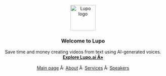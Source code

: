 <p align="center">
  <a href="https://getbootstrap.com/">
    <img src="https://i.ibb.co/FBCnbYZ/wallhaven-83jelj.jpg" alt="Lupo logo" height="80">
  </a>
</p>

<h3 align="center">Welcome to Lupo</h3>

<p align="center">
  Save time and money creating videos from text using AI-generated voices.
  <br>
  <a href="https://lupo.ai"><strong>Explore Lupo.ai Â»</strong></a>
  <br>
  <br>
  <a href="https://addonsbc.github.io/Test/">Main page</a>
  Â·
  <a href="https://addonsbc.github.io/Test/About">About</a>
  Â·
  <a href="https://addonsbc.github.io/Test/Services">Services</a>
  Â·
  <a href="https://addonsbc.github.io/Test/Speakers">Speakers</a>
</p>


